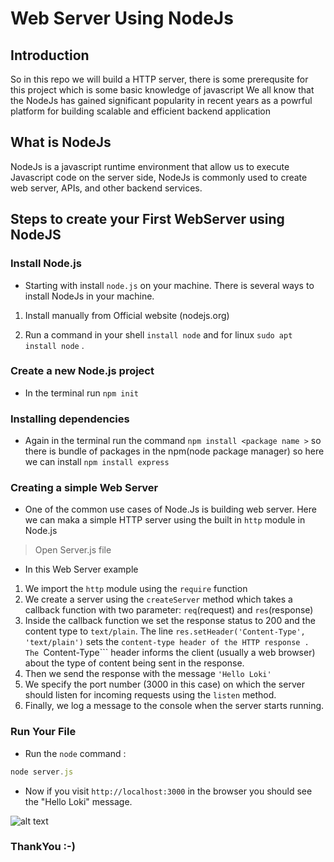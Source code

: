 # Web Server Using NodeJs
## Introduction
   So in this repo we will build a HTTP server, there is some prerequsite for this project which is some basic knowledge of javascript
   We all know that the NodeJs has gained significant popularity in recent years as a powrful platform for building scalable and efficient backend application

## What is NodeJs
   NodeJs is a javascript runtime environment that allow us to execute Javascript code on the server side, NodeJs is commonly used to create web server, APIs, and other backend services.

## Steps to create your First WebServer using NodeJS
### Install Node.js
   * Starting with install ```node.js``` on your machine. There is several ways to install NodeJs in your machine.

1.  Install manually from Official website (nodejs.org)

2.  Run a command in your shell ```install node``` and for linux ```sudo apt install node``` .

 ### Create a new Node.js project 
   * In the terminal run ```npm init``` 

 ### Installing dependencies
   *  Again in the terminal run the command ```npm install <package name >``` so there is bundle of packages in the npm(node package manager) so here we can install ```npm install express```  

### Creating a simple Web Server
   * One of the common use cases of Node.Js is building web server. Here we can maka a simple HTTP server using the built in ```http``` module in Node.js 
  > Open Server.js file 
   
   * In this Web Server example 
   1. We import the ```http``` module using the ```require``` function 
   2. We create a server using the ```createServer``` method which takes a callback function with two parameter: ```req```(request) and  ```res```(response)
   3. Inside the callback function we set the response status to 200 and the content type to ```text/plain```. The line ```res.setHeader('Content-Type', 'text/plain')``` sets the ```content-type header of the HTTP response . The ```Content-Type``` header informs the client (usually a web browser) about the type of content being sent in the response.
   4. Then we send the response with the message ```'Hello Loki'```
   5. We specify the port number (3000 in this case) on which the server should listen for incoming requests using the ```listen``` method.
   6. Finally, we log a message to the console when the server starts running.

 ### Run Your File 
   * Run the ```node``` command :

```Javascript
node server.js
```
 * Now if you visit ```http://localhost:3000``` in the browser you should see the "Hello Loki" message.  

 ![alt text](/home/lokesh/Loki/NodeJs_WebServer/11.jpg)

### ThankYou :-)







